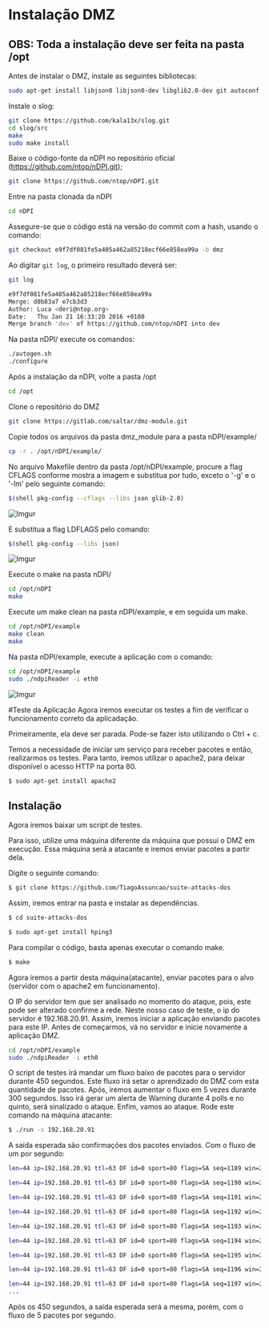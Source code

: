 # Instalação DMZ

## OBS: Toda a instalação deve ser feita na pasta /opt

Antes de instalar o DMZ, instale as seguintes bibliotecas:
```bash
sudo apt-get install libjson0 libjson0-dev libglib2.0-dev git autoconf libtool libpcap-dev
```
Instale o slog: 
```bash
git clone https://github.com/kala13x/slog.git
cd slog/src
make
sudo make install
```

Baixe o código-fonte da nDPI no repositório oficial (https://github.com/ntop/nDPI.git);
```bash
git clone https://github.com/ntop/nDPI.git
```

Entre na pasta clonada da nDPI 
```bash
cd nDPI
```
Assegure-se que o código está na versão do commit com a hash, usando o comando:
```bash
git checkout e9f7df081fe5a405a462a85218ecf66e858ea99a -b dmz
```
Ao digitar ```git log```, o primeiro resultado deverá ser:
```bash
git log

e9f7df081fe5a405a462a85218ecf66e858ea99a
Merge: d0b83a7 e7cb3d3
Author: Luca <deri@ntop.org>
Date:   Thu Jan 21 16:33:20 2016 +0100
Merge branch 'dev' of https://github.com/ntop/nDPI into dev
```

Na pasta nDPI/ execute os comandos:
```bash
./autogen.sh
./configure
```

Após a instalação da nDPI, volte a pasta /opt

```bash
cd /opt
```

Clone o repositório do DMZ
```bash
git clone https://gitlab.com/saltar/dmz-module.git
```
Copie todos os arquivos da pasta dmz_module para a pasta nDPI/example/ 
```bash
cp -r . /opt/nDPI/example/
```

No arquivo Makefile dentro da pasta /opt/nDPI/example, procure a flag CFLAGS conforme mostra a imagem e substitua por tudo, exceto o '-g' e o '-lm' pelo seguinte comando:
```bash
$(shell pkg-config --cflags --libs json glib-2.0)
```
![Imgur](http://i.imgur.com/i1fkfzc.png)

E substitua a flag LDFLAGS pelo comando:
```bash
$(shell pkg-config --libs json)
```
![Imgur](http://i.imgur.com/UI4Gmry.png)

Execute o make na pasta nDPI/
```bash
cd /opt/nDPI
make
```

Execute um make clean na pasta nDPI/example, e em seguida um make.
```bash
cd /opt/nDPI/example
make clean
make
```
Na pasta nDPI/example, execute a aplicação com o comando:
```bash
cd /opt/nDPI/example
sudo ./ndpiReader -i eth0
```

![Imgur](http://i.imgur.com/fLXemNS.png)

#Teste da Aplicação
Agora iremos executar os testes a fim de verificar o funcionamento correto da aplicadação.

Primeiramente, ela deve ser parada. Pode-se fazer isto utilizando o Ctrl + c.

Temos a necessidade de iniciar um serviço para receber pacotes e então, realizarmos os
testes. Para tanto, iremos utilizar o apache2, para deixar disponível o acesso HTTP
na porta 80.

```bash
$ sudo apt-get install apache2
```

## Instalação
Agora iremos baixar um script de testes.

Para isso, utilize uma máquina diferente da máquina que possui o DMZ em execução.
Essa máquina será a atacante e iremos enviar pacotes a partir dela.

Digite o seguinte comando:
```bash
$ git clone https://github.com/TiagoAssuncao/suite-attacks-dos
```
Assim, iremos entrar na pasta e instalar as dependências.

```bash
$ cd suite-attacks-dos

$ sudo apt-get install hping3
```

Para compilar o código, basta apenas executar o comando make.
```bash
$ make
```

Agora iremos a partir desta máquina(atacante), enviar pacotes para o alvo
(servidor com o apache2 em funcionamento).

O IP do servidor tem que ser analisado
no momento do ataque, pois, este pode ser alterado confirme a rede. Neste nosso
caso de teste, o ip do servidor é 192.168.20.91. Assim, iremos iniciar a aplicação
enviando pacotes para este IP. Antes de começarmos, vá no servidor e inicie novamente
a aplicação DMZ.

```bash
cd /opt/nDPI/example
sudo ./ndpiReader -i eth0
```

O script de testes irá mandar um fluxo baixo de pacotes para o servidor durante
450 segundos. Este fluxo irá setar o aprendizado do DMZ com esta quantidade de pacotes. Após,
iremos aumentar o fluxo em 5 vezes durante 300 segundos. Isso irá gerar um alerta
de Warning durante 4 polls e no quinto, será sinalizado o ataque. Enfim, vamos ao
ataque. Rode este comando na máquina atacante:

```bash
$ ./run -s 192.168.20.91
```

A saída esperada são confirmações dos pacotes enviados. Com o fluxo de um por segundo:

```bash
len=44 ip=192.168.20.91 ttl=63 DF id=0 sport=80 flags=SA seq=1189 win=29200 rtt=4.3 ms

len=44 ip=192.168.20.91 ttl=63 DF id=0 sport=80 flags=SA seq=1190 win=29200 rtt=8.3 ms

len=44 ip=192.168.20.91 ttl=63 DF id=0 sport=80 flags=SA seq=1191 win=29200 rtt=4.3 ms

len=44 ip=192.168.20.91 ttl=63 DF id=0 sport=80 flags=SA seq=1192 win=29200 rtt=4.3 ms

len=44 ip=192.168.20.91 ttl=63 DF id=0 sport=80 flags=SA seq=1193 win=29200 rtt=4.3 ms

len=44 ip=192.168.20.91 ttl=63 DF id=0 sport=80 flags=SA seq=1194 win=29200 rtt=11.7 ms

len=44 ip=192.168.20.91 ttl=63 DF id=0 sport=80 flags=SA seq=1195 win=29200 rtt=23.4 ms

len=44 ip=192.168.20.91 ttl=63 DF id=0 sport=80 flags=SA seq=1196 win=29200 rtt=3.2 ms

len=44 ip=192.168.20.91 ttl=63 DF id=0 sport=80 flags=SA seq=1197 win=29200 rtt=3.3 ms
...
```

Após os 450 segundos, a saída esperada será a mesma, porém, com o fluxo de 5 pacotes
por segundo.
